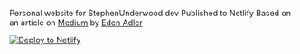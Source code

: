 Personal website for StephenUnderwood.dev
Published to Netlify
Based on an article on [Medium](https://medium.freecodecamp.org/from-zero-to-deploy-how-i-created-a-static-website-from-scratch-using-netlify-gatsby-ebca82612ffd) by [Eden Adler](https://github.com/edenadler/personal-site)

[![Deploy to Netlify](https://www.netlify.com/img/deploy/button.svg)](https://app.netlify.com/start/deploy?repository=https://github.com/gatsbyjs/gatsby-starter-default)
